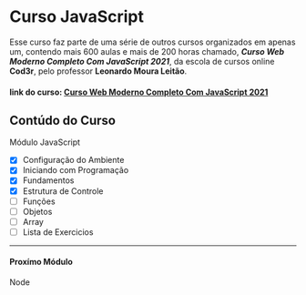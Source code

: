 # Curso JavaScript
Esse curso faz parte de uma série de outros cursos organizados em apenas um, contendo mais 600 aulas e mais de 200 horas chamado, _**Curso Web Moderno Completo Com JavaScript 2021**_, da escola de cursos online **Cod3r**, pelo professor **Leonardo Moura Leitão**.

#### link do curso: [Curso Web Moderno Completo Com JavaScript 2021](https://www.udemy.com/course-dashboard-redirect/?course_id=1465244)

## Contúdo do Curso
Módulo JavaScript

- [X] Configuração do Ambiente
- [X] Iniciando com Programação
- [X] Fundamentos
- [x] Estrutura de Controle
- [ ] Funções
- [ ] Objetos
- [ ] Array
- [ ] Lista de Exercicios
---
#### Proxímo Módulo
Node

